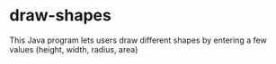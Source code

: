 # draw-shapes
This Java program lets users draw different shapes by entering a few values (height, width, radius, area)

